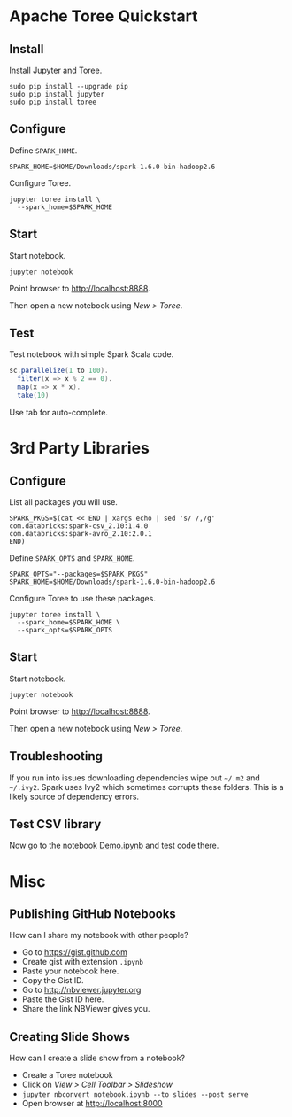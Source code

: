# Apache Toree Quickstart

## Install

Install Jupyter and Toree.

    sudo pip install --upgrade pip
    sudo pip install jupyter
    sudo pip install toree

## Configure

Define `SPARK_HOME`.

    SPARK_HOME=$HOME/Downloads/spark-1.6.0-bin-hadoop2.6

Configure Toree. 

    jupyter toree install \
      --spark_home=$SPARK_HOME

## Start

Start notebook.

    jupyter notebook

Point browser to <http://localhost:8888>.

Then open a new notebook using *New > Toree*.

## Test

Test notebook with simple Spark Scala code.

```scala
sc.parallelize(1 to 100).
  filter(x => x % 2 == 0).
  map(x => x * x).
  take(10)
```

Use tab for auto-complete.

# 3rd Party Libraries

## Configure

List all packages you will use.

    SPARK_PKGS=$(cat << END | xargs echo | sed 's/ /,/g'
    com.databricks:spark-csv_2.10:1.4.0
    com.databricks:spark-avro_2.10:2.0.1
    END)

Define `SPARK_OPTS` and `SPARK_HOME`.

    SPARK_OPTS="--packages=$SPARK_PKGS"
    SPARK_HOME=$HOME/Downloads/spark-1.6.0-bin-hadoop2.6

Configure Toree to use these packages.

    jupyter toree install \
      --spark_home=$SPARK_HOME \
      --spark_opts=$SPARK_OPTS

## Start

Start notebook.

    jupyter notebook

Point browser to <http://localhost:8888>.

Then open a new notebook using *New > Toree*.

## Troubleshooting

If you run into issues downloading dependencies wipe out `~/.m2` and
`~/.ivy2`. Spark uses Ivy2 which sometimes corrupts these folders.
This is a likely source of dependency errors.

## Test CSV library

Now go to the notebook [Demo.ipynb](Demo.ipynb) and test code there.

# Misc

## Publishing GitHub Notebooks

How can I share my notebook with other people?

- Go to <https://gist.github.com>
- Create gist with extension `.ipynb`
- Paste your notebook here.
- Copy the Gist ID.
- Go to <http://nbviewer.jupyter.org>
- Paste the Gist ID here.
- Share the link NBViewer gives you.

## Creating Slide Shows

How can I create a slide show from a notebook?

- Create a Toree notebook
- Click on *View > Cell Toolbar > Slideshow*
- `jupyter nbconvert notebook.ipynb --to slides --post serve`
- Open browser at <http://localhost:8000>
